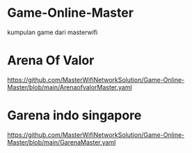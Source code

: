 # Game-Online-Master
kumpulan game dari masterwifi

# Arena Of Valor
https://github.com/MasterWifiNetworkSolution/Game-Online-Master/blob/main/ArenaofvalorMaster.yaml

# Garena indo singapore
https://github.com/MasterWifiNetworkSolution/Game-Online-Master/blob/main/GarenaMaster.yaml

